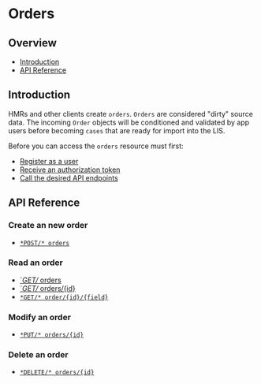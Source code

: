 # Orders

## Overview

- [Introduction](#introduction)
- [API Reference](#api-reference)


## Introduction

HMRs and other clients create `orders`. `Orders` are considered "dirty" source
data. The incoming `Order` objects will be conditioned and validated by
app users before becoming `cases` that are ready for import into the LIS.

Before you can access the `orders` resource must first:

- [Register as a user](../registration/readme.md)
- [Receive an authorization token](../users/authenticate.md)
- [Call the desired API endpoints](#api-reference)


## API Reference

### Create an new order
- [`*POST/* orders`](./post/orders.md)

### Read an order
- [`*GET/* orders](./get/orders.md)
- [`*GET/* orders/{id}](./get/orders-id.md)
- [`*GET/* order/{id}/{field}`](./get/orders-id-field.md)

### Modify an order
- [`*PUT/* orders/{id}`](./put/orders-id.md)

### Delete an order
- [`*DELETE/* orders/{id}`](./delete/orders-id.md)
